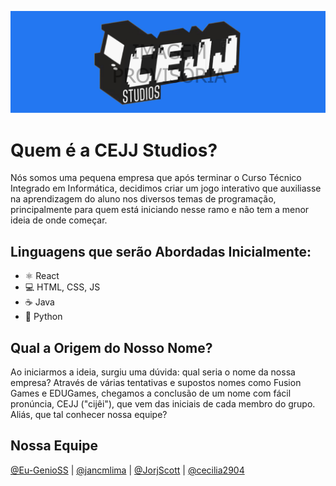 ![Design and Development](https://github.com/CEJJStudios/CEJJStudios/blob/main/CEJJV1BANNER.jpg)

# Quem é a CEJJ Studios?
Nós somos uma pequena empresa que após terminar o Curso Técnico Integrado em Informática, decidimos criar um jogo interativo que auxiliasse na aprendizagem do aluno nos diversos temas de programação, principalmente para quem está iniciando nesse ramo e não tem a menor ideia de onde começar.

## Linguagens que serão Abordadas Inicialmente:
* ⚛ React
* 💻 HTML, CSS, JS
* ☕ Java 
* 🐍 Python

## Qual a Origem do Nosso Nome?
Ao iniciarmos a ideia, surgiu uma dúvida: qual seria o nome da nossa empresa? Através de várias tentativas e supostos nomes como Fusion Games e EDUGames, chegamos a conclusão de um nome com fácil pronúncia, CEJJ ("cijêi"), que vem das iniciais de cada membro do grupo. Aliás, que tal conhecer nossa equipe?

## Nossa Equipe
[@Eu-GenioSS](https://github.com/Eu-GenioSS) | [@jancmlima](https://github.com/jeancmlima) | [@JorjScott](Github.com/JorjScott) | [@cecilia2904](https://github.com/cecilia2904)



<!---## Nosso Contato
<img src="" width="512" >--->
